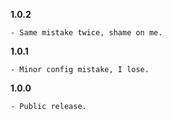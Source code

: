**1.0.2**

```
- Same mistake twice, shame on me.
```

**1.0.1**

```
- Minor config mistake, I lose.
```

**1.0.0**

```
- Public release.
```